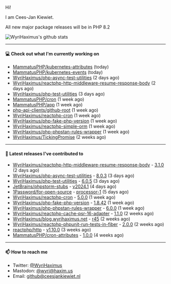 Hi!

I am Cees-Jan Kiewiet.

All new major package releases will be in PHP 8.2

![WyriHaximus's github stats](https://github-readme-stats.vercel.app/api?username=WyriHaximus&show_icons=true)

---

#### 💻 Check out what I'm currently working on

- [MammatusPHP/kubernetes-attributes](https://github.com/MammatusPHP/kubernetes-attributes) (today)
- [MammatusPHP/kubernetes-events](https://github.com/MammatusPHP/kubernetes-events) (today)
- [WyriHaximus/php-async-test-utilities](https://github.com/WyriHaximus/php-async-test-utilities) (2 days ago)
- [WyriHaximus/reactphp-http-middleware-resume-response-body](https://github.com/WyriHaximus/reactphp-http-middleware-resume-response-body) (2 days ago)
- [WyriHaximus/php-test-utilities](https://github.com/WyriHaximus/php-test-utilities) (3 days ago)
- [MammatusPHP/cron](https://github.com/MammatusPHP/cron) (1 week ago)
- [MammatusPHP/app](https://github.com/MammatusPHP/app) (1 week ago)
- [php-api-clients/github-root](https://github.com/php-api-clients/github-root) (1 week ago)
- [WyriHaximus/reactphp-cron](https://github.com/WyriHaximus/reactphp-cron) (1 week ago)
- [WyriHaximus/php-fake-php-version](https://github.com/WyriHaximus/php-fake-php-version) (1 week ago)
- [WyriHaximus/reactphp-simple-orm](https://github.com/WyriHaximus/reactphp-simple-orm) (1 week ago)
- [WyriHaximus/php-phpstan-rules-wrapper](https://github.com/WyriHaximus/php-phpstan-rules-wrapper) (1 week ago)
- [WyriHaximus/TickingPromise](https://github.com/WyriHaximus/TickingPromise) (2 weeks ago)

---

#### 🔭 Latest releases I've contributed to

- [WyriHaximus/reactphp-http-middleware-resume-response-body](https://github.com/WyriHaximus/reactphp-http-middleware-resume-response-body) - [3.1.0](https://github.com/WyriHaximus/reactphp-http-middleware-resume-response-body/releases/tag/3.1.0) (2 days ago)
- [WyriHaximus/php-async-test-utilities](https://github.com/WyriHaximus/php-async-test-utilities) - [8.0.3](https://github.com/WyriHaximus/php-async-test-utilities/releases/tag/8.0.3) (3 days ago)
- [WyriHaximus/php-test-utilities](https://github.com/WyriHaximus/php-test-utilities) - [6.0.5](https://github.com/WyriHaximus/php-test-utilities/releases/tag/6.0.5) (3 days ago)
- [JetBrains/phpstorm-stubs](https://github.com/JetBrains/phpstorm-stubs) - [v2024.1](https://github.com/JetBrains/phpstorm-stubs/releases/tag/v2024.1) (4 days ago)
- [1Password/for-open-source](https://github.com/1Password/for-open-source) - [processor-1](https://github.com/1Password/for-open-source/releases/tag/processor-1) (5 days ago)
- [WyriHaximus/reactphp-cron](https://github.com/WyriHaximus/reactphp-cron) - [5.0.0](https://github.com/WyriHaximus/reactphp-cron/releases/tag/5.0.0) (1 week ago)
- [WyriHaximus/php-fake-php-version](https://github.com/WyriHaximus/php-fake-php-version) - [1.8.42](https://github.com/WyriHaximus/php-fake-php-version/releases/tag/1.8.42) (1 week ago)
- [WyriHaximus/php-phpstan-rules-wrapper](https://github.com/WyriHaximus/php-phpstan-rules-wrapper) - [6.0.0](https://github.com/WyriHaximus/php-phpstan-rules-wrapper/releases/tag/6.0.0) (1 week ago)
- [WyriHaximus/reactphp-cache-psr-16-adapter](https://github.com/WyriHaximus/reactphp-cache-psr-16-adapter) - [1.1.0](https://github.com/WyriHaximus/reactphp-cache-psr-16-adapter/releases/tag/1.1.0) (2 weeks ago)
- [WyriHaximus/blog.wyrihaximus.net](https://github.com/WyriHaximus/blog.wyrihaximus.net) - [r45](https://github.com/WyriHaximus/blog.wyrihaximus.net/releases/tag/r45) (2 weeks ago)
- [WyriHaximus/reactphp-phpunit-run-tests-in-fiber](https://github.com/WyriHaximus/reactphp-phpunit-run-tests-in-fiber) - [2.0.0](https://github.com/WyriHaximus/reactphp-phpunit-run-tests-in-fiber/releases/tag/2.0.0) (2 weeks ago)
- [reactphp/http](https://github.com/reactphp/http) - [v1.10.0](https://github.com/reactphp/http/releases/tag/v1.10.0) (3 weeks ago)
- [MammatusPHP/cron-attributes](https://github.com/MammatusPHP/cron-attributes) - [1.0.0](https://github.com/MammatusPHP/cron-attributes/releases/tag/1.0.0) (4 weeks ago)

---

#### 📫 How to reach me

- Twitter: [@WyriHaximus](https://twitter.com/WyriHaximus)
- Mastodon: [@wyri@haxim.us](https://toot-toot.wyrihaxim.us/@wyri)
- Email: [github@ceesjankiewiet.nl](mailto:github@ceesjankiewiet.nl)
